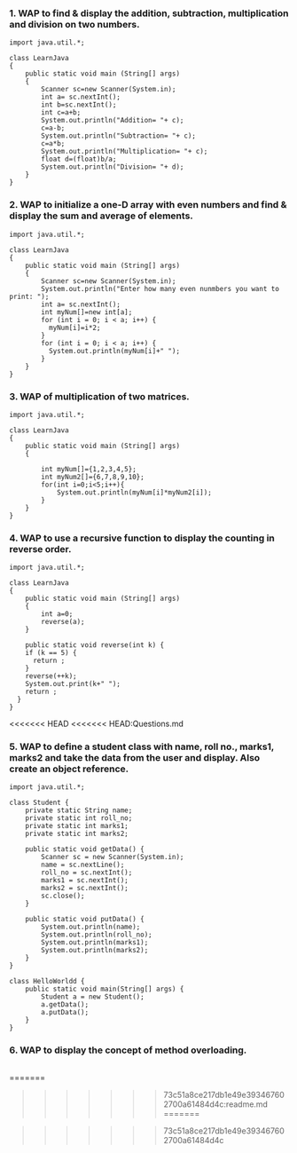 ### 1.	WAP to find & display the addition, subtraction, multiplication and division on two numbers.
```
import java.util.*;

class LearnJava
{
	public static void main (String[] args) 
	{
		Scanner sc=new Scanner(System.in);
		int a= sc.nextInt();
		int b=sc.nextInt();
		int c=a+b;
		System.out.println("Addition= "+ c);
		c=a-b;
		System.out.println("Subtraction= "+ c);
		c=a*b;
		System.out.println("Multiplication= "+ c);
		float d=(float)b/a;
        System.out.println("Division= "+ d);
	}
}

```
### 2. WAP to initialize a one-D array with even numbers and find & display the sum and average of elements.
```
import java.util.*;

class LearnJava
{
	public static void main (String[] args) 
	{
		Scanner sc=new Scanner(System.in);
		System.out.println("Enter how many even nunmbers you want to print: ");
		int a= sc.nextInt();
		int myNum[]=new int[a];
		for (int i = 0; i < a; i++) {
          myNum[i]=i*2;
        }
        for (int i = 0; i < a; i++) {
          System.out.println(myNum[i]+" ");
        }
	}
}
```

### 3.	WAP of multiplication of two matrices.
```
import java.util.*;

class LearnJava
{
	public static void main (String[] args) 
	{
	
		int myNum[]={1,2,3,4,5};
		int myNum2[]={6,7,8,9,10};
		for(int i=0;i<5;i++){
		    System.out.println(myNum[i]*myNum2[i]);
		}
	}
}

```
### 4.	WAP to use a recursive function to display the counting in reverse order.
```
import java.util.*;

class LearnJava
{
	public static void main (String[] args) 
	{
	    int a=0;
		reverse(a);
	}
	
	public static void reverse(int k) {
    if (k == 5) {
      return ;
    } 
    reverse(++k);
    System.out.print(k+" ");
    return ;
  }
}
```
<<<<<<< HEAD
<<<<<<< HEAD:Questions.md
### 5.	WAP to define a student class with name, roll no., marks1, marks2 and take the data from the user and display. Also create an object reference.
```
import java.util.*;

class Student {
    private static String name;
    private static int roll_no;
    private static int marks1;
    private static int marks2;

    public static void getData() {
        Scanner sc = new Scanner(System.in);
        name = sc.nextLine();
        roll_no = sc.nextInt();
        marks1 = sc.nextInt();
        marks2 = sc.nextInt();
        sc.close();
    }

    public static void putData() {
        System.out.println(name);
        System.out.println(roll_no);
        System.out.println(marks1);
        System.out.println(marks2);
    }
}

class HelloWorldd {
    public static void main(String[] args) {
        Student a = new Student();
        a.getData();
        a.putData();
    }
}
```

### 6.	WAP to display the concept of method overloading.
```

```
=======

>>>>>>> 73c51a8ce217db1e49e393467602700a61484d4c:readme.md
=======

>>>>>>> 73c51a8ce217db1e49e393467602700a61484d4c
